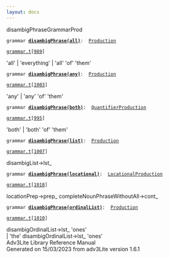 ```yaml
---
layout: docs
---
```

<span class="title">disambigPhrase</span><span class="type">GrammarProd</span>

`grammar `**[`disambigPhrase(all)`](../object/disambigPhrase(all).html)**` :   `[`Production`](../object/Production.html)

[`grammar.t`](../file/grammar.t.html)`[`[`989`](../source/grammar.t.html#989)`]`



'all' \| 'everything' \| 'all' 'of' 'them'



`grammar `**[`disambigPhrase(any)`](../object/disambigPhrase(any).html)**` :   `[`Production`](../object/Production.html)

[`grammar.t`](../file/grammar.t.html)`[`[`1003`](../source/grammar.t.html#1003)`]`



'any' \| 'any' 'of' 'them'



`grammar `**[`disambigPhrase(both)`](../object/disambigPhrase(both).html)**` :   `[`QuantifierProduction`](../object/QuantifierProduction.html)

[`grammar.t`](../file/grammar.t.html)`[`[`995`](../source/grammar.t.html#995)`]`



'both' \| 'both' 'of' 'them'  



`grammar `**[`disambigPhrase(list)`](../object/disambigPhrase(list).html)**` :   `[`Production`](../object/Production.html)

[`grammar.t`](../file/grammar.t.html)`[`[`1007`](../source/grammar.t.html#1007)`]`



disambigList-\>lst\_



`grammar `**[`disambigPhrase(locational)`](../object/disambigPhrase(locational).html)**` :   `[`LocationalProduction`](../object/LocationalProduction.html)

[`grammar.t`](../file/grammar.t.html)`[`[`1018`](../source/grammar.t.html#1018)`]`



locationPrep-\>prep\_ completeNounPhraseWithoutAll-\>cont\_  



`grammar `**[`disambigPhrase(ordinalList)`](../object/disambigPhrase(ordinalList).html)**` :   `[`Production`](../object/Production.html)

[`grammar.t`](../file/grammar.t.html)`[`[`1010`](../source/grammar.t.html#1010)`]`



disambigOrdinalList-\>lst\_ 'ones'  
\| 'the' disambigOrdinalList-\>lst\_ 'ones'  
Adv3Lite Library Reference Manual  
Generated on 15/03/2023 from adv3Lite version 1.6.1



